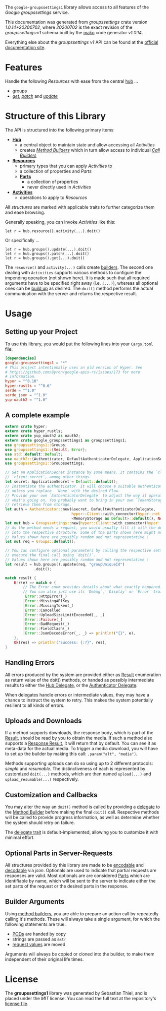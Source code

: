 <!---
DO NOT EDIT !
This file was generated automatically from 'src/mako/api/README.md.mako'
DO NOT EDIT !
-->
The `google-groupssettings1` library allows access to all features of the *Google groupssettings* service.

This documentation was generated from *groupssettings* crate version *1.0.14+20200702*, where *20200702* is the exact revision of the *groupssettings:v1* schema built by the [mako](http://www.makotemplates.org/) code generator *v1.0.14*.

Everything else about the *groupssettings* *v1* API can be found at the
[official documentation site](https://developers.google.com/google-apps/groups-settings/get_started).
# Features

Handle the following *Resources* with ease from the central [hub](https://docs.rs/google-groupssettings1/1.0.14+20200702/google_groupssettings1/struct.Groupssettings.html) ... 

* groups
 * [*get*](https://docs.rs/google-groupssettings1/1.0.14+20200702/google_groupssettings1/struct.GroupGetCall.html), [*patch*](https://docs.rs/google-groupssettings1/1.0.14+20200702/google_groupssettings1/struct.GroupPatchCall.html) and [*update*](https://docs.rs/google-groupssettings1/1.0.14+20200702/google_groupssettings1/struct.GroupUpdateCall.html)




# Structure of this Library

The API is structured into the following primary items:

* **[Hub](https://docs.rs/google-groupssettings1/1.0.14+20200702/google_groupssettings1/struct.Groupssettings.html)**
    * a central object to maintain state and allow accessing all *Activities*
    * creates [*Method Builders*](https://docs.rs/google-groupssettings1/1.0.14+20200702/google_groupssettings1/trait.MethodsBuilder.html) which in turn
      allow access to individual [*Call Builders*](https://docs.rs/google-groupssettings1/1.0.14+20200702/google_groupssettings1/trait.CallBuilder.html)
* **[Resources](https://docs.rs/google-groupssettings1/1.0.14+20200702/google_groupssettings1/trait.Resource.html)**
    * primary types that you can apply *Activities* to
    * a collection of properties and *Parts*
    * **[Parts](https://docs.rs/google-groupssettings1/1.0.14+20200702/google_groupssettings1/trait.Part.html)**
        * a collection of properties
        * never directly used in *Activities*
* **[Activities](https://docs.rs/google-groupssettings1/1.0.14+20200702/google_groupssettings1/trait.CallBuilder.html)**
    * operations to apply to *Resources*

All *structures* are marked with applicable traits to further categorize them and ease browsing.

Generally speaking, you can invoke *Activities* like this:

```Rust,ignore
let r = hub.resource().activity(...).doit()
```

Or specifically ...

```ignore
let r = hub.groups().update(...).doit()
let r = hub.groups().patch(...).doit()
let r = hub.groups().get(...).doit()
```

The `resource()` and `activity(...)` calls create [builders][builder-pattern]. The second one dealing with `Activities` 
supports various methods to configure the impending operation (not shown here). It is made such that all required arguments have to be 
specified right away (i.e. `(...)`), whereas all optional ones can be [build up][builder-pattern] as desired.
The `doit()` method performs the actual communication with the server and returns the respective result.

# Usage

## Setting up your Project

To use this library, you would put the following lines into your `Cargo.toml` file:

```toml
[dependencies]
google-groupssettings1 = "*"
# This project intentionally uses an old version of Hyper. See
# https://github.com/Byron/google-apis-rs/issues/173 for more
# information.
hyper = "^0.10"
hyper-rustls = "^0.6"
serde = "^1.0"
serde_json = "^1.0"
yup-oauth2 = "^1.0"
```

## A complete example

```Rust
extern crate hyper;
extern crate hyper_rustls;
extern crate yup_oauth2 as oauth2;
extern crate google_groupssettings1 as groupssettings1;
use groupssettings1::Groups;
use groupssettings1::{Result, Error};
use std::default::Default;
use oauth2::{Authenticator, DefaultAuthenticatorDelegate, ApplicationSecret, MemoryStorage};
use groupssettings1::Groupssettings;

// Get an ApplicationSecret instance by some means. It contains the `client_id` and 
// `client_secret`, among other things.
let secret: ApplicationSecret = Default::default();
// Instantiate the authenticator. It will choose a suitable authentication flow for you, 
// unless you replace  `None` with the desired Flow.
// Provide your own `AuthenticatorDelegate` to adjust the way it operates and get feedback about 
// what's going on. You probably want to bring in your own `TokenStorage` to persist tokens and
// retrieve them from storage.
let auth = Authenticator::new(&secret, DefaultAuthenticatorDelegate,
                              hyper::Client::with_connector(hyper::net::HttpsConnector::new(hyper_rustls::TlsClient::new())),
                              <MemoryStorage as Default>::default(), None);
let mut hub = Groupssettings::new(hyper::Client::with_connector(hyper::net::HttpsConnector::new(hyper_rustls::TlsClient::new())), auth);
// As the method needs a request, you would usually fill it with the desired information
// into the respective structure. Some of the parts shown here might not be applicable !
// Values shown here are possibly random and not representative !
let mut req = Groups::default();

// You can configure optional parameters by calling the respective setters at will, and
// execute the final call using `doit()`.
// Values shown here are possibly random and not representative !
let result = hub.groups().update(req, "groupUniqueId")
             .doit();

match result {
    Err(e) => match e {
        // The Error enum provides details about what exactly happened.
        // You can also just use its `Debug`, `Display` or `Error` traits
         Error::HttpError(_)
        |Error::MissingAPIKey
        |Error::MissingToken(_)
        |Error::Cancelled
        |Error::UploadSizeLimitExceeded(_, _)
        |Error::Failure(_)
        |Error::BadRequest(_)
        |Error::FieldClash(_)
        |Error::JsonDecodeError(_, _) => println!("{}", e),
    },
    Ok(res) => println!("Success: {:?}", res),
}

```
## Handling Errors

All errors produced by the system are provided either as [Result](https://docs.rs/google-groupssettings1/1.0.14+20200702/google_groupssettings1/enum.Result.html) enumeration as return value of 
the doit() methods, or handed as possibly intermediate results to either the 
[Hub Delegate](https://docs.rs/google-groupssettings1/1.0.14+20200702/google_groupssettings1/trait.Delegate.html), or the [Authenticator Delegate](https://docs.rs/yup-oauth2/*/yup_oauth2/trait.AuthenticatorDelegate.html).

When delegates handle errors or intermediate values, they may have a chance to instruct the system to retry. This 
makes the system potentially resilient to all kinds of errors.

## Uploads and Downloads
If a method supports downloads, the response body, which is part of the [Result](https://docs.rs/google-groupssettings1/1.0.14+20200702/google_groupssettings1/enum.Result.html), should be
read by you to obtain the media.
If such a method also supports a [Response Result](https://docs.rs/google-groupssettings1/1.0.14+20200702/google_groupssettings1/trait.ResponseResult.html), it will return that by default.
You can see it as meta-data for the actual media. To trigger a media download, you will have to set up the builder by making
this call: `.param("alt", "media")`.

Methods supporting uploads can do so using up to 2 different protocols: 
*simple* and *resumable*. The distinctiveness of each is represented by customized 
`doit(...)` methods, which are then named `upload(...)` and `upload_resumable(...)` respectively.

## Customization and Callbacks

You may alter the way an `doit()` method is called by providing a [delegate](https://docs.rs/google-groupssettings1/1.0.14+20200702/google_groupssettings1/trait.Delegate.html) to the 
[Method Builder](https://docs.rs/google-groupssettings1/1.0.14+20200702/google_groupssettings1/trait.CallBuilder.html) before making the final `doit()` call. 
Respective methods will be called to provide progress information, as well as determine whether the system should 
retry on failure.

The [delegate trait](https://docs.rs/google-groupssettings1/1.0.14+20200702/google_groupssettings1/trait.Delegate.html) is default-implemented, allowing you to customize it with minimal effort.

## Optional Parts in Server-Requests

All structures provided by this library are made to be [encodable](https://docs.rs/google-groupssettings1/1.0.14+20200702/google_groupssettings1/trait.RequestValue.html) and 
[decodable](https://docs.rs/google-groupssettings1/1.0.14+20200702/google_groupssettings1/trait.ResponseResult.html) via *json*. Optionals are used to indicate that partial requests are responses 
are valid.
Most optionals are are considered [Parts](https://docs.rs/google-groupssettings1/1.0.14+20200702/google_groupssettings1/trait.Part.html) which are identifiable by name, which will be sent to 
the server to indicate either the set parts of the request or the desired parts in the response.

## Builder Arguments

Using [method builders](https://docs.rs/google-groupssettings1/1.0.14+20200702/google_groupssettings1/trait.CallBuilder.html), you are able to prepare an action call by repeatedly calling it's methods.
These will always take a single argument, for which the following statements are true.

* [PODs][wiki-pod] are handed by copy
* strings are passed as `&str`
* [request values](https://docs.rs/google-groupssettings1/1.0.14+20200702/google_groupssettings1/trait.RequestValue.html) are moved

Arguments will always be copied or cloned into the builder, to make them independent of their original life times.

[wiki-pod]: http://en.wikipedia.org/wiki/Plain_old_data_structure
[builder-pattern]: http://en.wikipedia.org/wiki/Builder_pattern
[google-go-api]: https://github.com/google/google-api-go-client

# License
The **groupssettings1** library was generated by Sebastian Thiel, and is placed 
under the *MIT* license.
You can read the full text at the repository's [license file][repo-license].

[repo-license]: https://github.com/Byron/google-apis-rsblob/master/LICENSE.md
